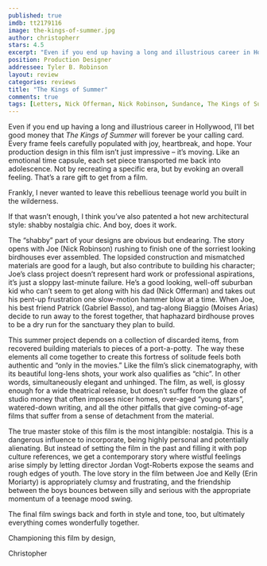 ```yaml
---
published: true
imdb: tt2179116
image: the-kings-of-summer.jpg
author: christopherr
stars: 4.5
excerpt: "Even if you end up having a long and illustrious career in Hollywood, I&rsquo;ll bet good money that <em>The Kings of Summer </em>will forever be your calling card. Every frame feels carefully populated with joy, heartbreak, and hope. Your production design in this film isn&rsquo;t just impressive &ndash; it&rsquo;s moving. Like an emotional time capsule, each set piece transported me back into adolescence. Not by recreating a specific era, but by evoking an overall feeling. That&rsquo;s a rare gift to get from a film."
position: Production Designer
addressee: Tyler B. Robinson
layout: review
categories: reviews
title: "The Kings of Summer"
comments: true
tags: [Letters, Nick Offerman, Nick Robinson, Sundance, The Kings of Summer]
---
```

<p>Even if you end up having a long and illustrious career in Hollywood, I&rsquo;ll bet good money that <em>The Kings of Summer </em>will forever be your calling card. Every frame feels carefully populated with joy, heartbreak, and hope. Your production design in this film isn&rsquo;t just impressive &ndash; it&rsquo;s moving. Like an emotional time capsule, each set piece transported me back into adolescence. Not by recreating a specific era, but by evoking an overall feeling. That&rsquo;s a rare gift to get from a film.</p>
<p>Frankly, I never wanted to leave this rebellious teenage world you built in the wilderness.</p>
<p>If that wasn&rsquo;t enough, I think you&rsquo;ve also patented a hot new architectural style: shabby nostalgia chic. And boy, does it work.&nbsp;</p>
<p>The &ldquo;shabby&rdquo; part of your designs are obvious but endearing. The story opens with Joe (Nick Robinson) rushing to finish one of the sorriest looking birdhouses ever assembled. The lopsided construction and mismatched materials are good for a laugh, but also contribute to building his character; Joe&rsquo;s class project doesn&rsquo;t represent hard work or professional aspirations, it&rsquo;s just a sloppy last-minute failure. He&rsquo;s a good looking, well-off suburban kid who can&rsquo;t seem to get along with his dad (Nick Offerman) and takes out his pent-up frustration one slow-motion hammer blow at a time. When Joe, his best friend Patrick (Gabriel Basso), and tag-along Biaggio (Moises Arias) decide to run away to the forest together, that haphazard birdhouse proves to be a dry run for the sanctuary they plan to build.</p>
<p>This summer project depends on a collection of discarded items, from recovered building materials to pieces of a port-a-potty.&nbsp; The way these elements all come together to create this fortress of solitude feels both authentic and &ldquo;only in the movies.&rdquo; Like the film&rsquo;s slick cinematography, with its beautiful long-lens shots, your work also qualifies as &ldquo;chic&rdquo;. In other words, simultaneously elegant and unhinged. The film, as well, is glossy enough for a wide theatrical release, but doesn&rsquo;t suffer from the glaze of studio money that often imposes nicer homes, over-aged &ldquo;young stars&rdquo;, watered-down writing, and all the other pitfalls that give coming-of-age films that suffer from a sense of detachment from the material.</p>
<p>The true master stoke of this film is the most intangible: nostalgia. This is a dangerous influence to incorporate, being highly personal and potentially alienating. But instead of setting the film in the past and filling it with pop culture references, we get a contemporary story where wistful feelings arise simply by letting director Jordan Vogt-Roberts expose the seams and rough edges of youth. The love story in the film between Joe and Kelly (Erin Moriarty) is appropriately clumsy and frustrating, and the friendship between the boys bounces between silly and serious with the appropriate momentum of a teenage mood swing.</p>
<p>The final film swings back and forth in style and tone, too, but ultimately everything comes wonderfully together.</p>
<p>Championing this film by design,</p>
<p>Christopher</p>